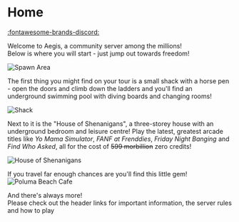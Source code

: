 # Home

[:fontawesome-brands-discord:](https://discord.gg/rssB8hPbKN)

Welcome to Aegis, a community server among the millions!  
Below is where you will start - just jump out towards freedom!

![Spawn Area](/assets/images/Spawn.png)

The first thing you might find on your tour is a small shack with a horse pen - open the doors and climb down the ladders and you'll find an underground swimming pool with diving boards and changing rooms!

![Shack](/assets/images/PolumaPoolEntrance.png)

Next to it is the "House of Shenanigans", a three-storey house with an underground bedroom and leisure centre! Play the latest, greatest arcade titles like *Yo Mama Simulator*, *FANF at Frenddies*, *Friday Night Banging* and *Find Who Asked*, all for the cost of <s>599 morbillion</s> zero credits!

![House of Shenanigans](/assets/images/HouseofShenanigans.png)

If you travel far enough chances are you'll find this little gem!
![Poluma Beach Cafe](/assets/images/PolumaCafe.png)

And there's always more!  
Please check out the header links for important information, the server rules and how to play